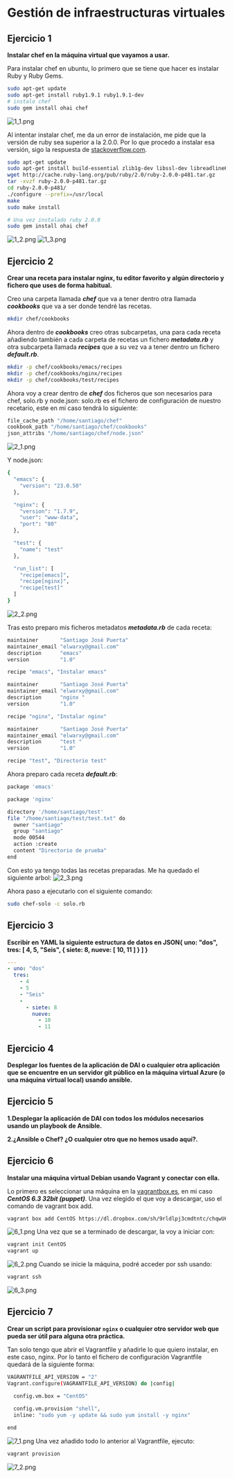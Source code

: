 
Gestión de infraestructuras virtuales
====================================================================

Ejercicio 1
-----------

**Instalar chef en la máquina virtual que vayamos a usar.**

Para instalar chef en ubuntu, lo primero que se tiene que hacer es instalar Ruby y Ruby Gems.
```bash
sudo apt-get update
sudo apt-get install ruby1.9.1 ruby1.9.1-dev
# instalo chef
sudo gem install ohai chef
```
![1_1.png](https://dl.dropboxusercontent.com/u/22433100/IV/t7/1_1.png)

Al intentar instalar chef, me da un error de instalación, me pide que la versión de ruby sea superior a la 2.0.0. Por lo que procedo a instalar esa versión, sigo la respuesta de [stackoverflow.com](http://stackoverflow.com/questions/16222738/how-do-i-install-ruby-2-0-0-correctly-on-ubuntu-12-04).
```bash
sudo apt-get update
sudo apt-get install build-essential zlib1g-dev libssl-dev libreadline6-dev libyaml-dev
wget http://cache.ruby-lang.org/pub/ruby/2.0/ruby-2.0.0-p481.tar.gz
tar -xvzf ruby-2.0.0-p481.tar.gz
cd ruby-2.0.0-p481/
./configure --prefix=/usr/local
make
sudo make install

# Una vez instalado ruby 2.0.0
sudo gem install ohai chef
```
![1_2.png](https://dl.dropboxusercontent.com/u/22433100/IV/t7/1_2.png)
![1_3.png](https://dl.dropboxusercontent.com/u/22433100/IV/t7/1_3.png)


Ejercicio 2
-----------

**Crear una receta para instalar nginx, tu editor favorito y algún directorio y fichero que uses de forma habitual.**

Creo una carpeta llamada ***chef*** que va a tener dentro otra llamada ***cookbooks*** que va a ser donde tendré las recetas.
```bash
mkdir chef/cookbooks
```
Ahora dentro de ***cookbooks*** creo otras subcarpetas, una para cada receta añadiendo también a cada carpeta de recetas un fichero ***metadata.rb*** y otra subcarpeta llamada ***recipes*** que a su vez va a tener dentro un fichero ***default.rb***.
```bash
mkdir -p chef/cookbooks/emacs/recipes
mkdir -p chef/cookbooks/nginx/recipes
mkdir -p chef/cookbooks/test/recipes
```
Ahora voy a crear dentro de ***chef*** dos ficheros que son necesarios para chef, solo.rb y node.json:
solo.rb es el fichero de configuración de nuestro recetario, este en mi caso tendrá lo siguiente:
```bash
file_cache_path "/home/santiago/chef"
cookbook_path "/home/santiago/chef/cookbooks"
json_attribs "/home/santiago/chef/node.json"
```
![2_1.png](https://dl.dropboxusercontent.com/u/22433100/IV/t7/2_1.png)

Y node.json:
```bash
{
  "emacs": {
    "version": "23.0.50"
  },

  "nginx": {
    "version": "1.7.9",
    "user": "www-data",
    "port": "80"
  },

  "test": {
    "name": "test"
  },

  "run_list": [
    "recipe[emacs]",
    "recipe[nginx]",
    "recipe[test]"
  ]    
}
```
![2_2.png](https://dl.dropboxusercontent.com/u/22433100/IV/t7/2_2.png)

Tras esto preparo mis ficheros metadatos ***metadata.rb*** de cada receta:
```bash
maintainer       "Santiago José Puerta"
maintainer_email "elwarxy@gmail.com"
description      "emacs"
version          "1.0"

recipe "emacs", "Instalar emacs"
```
```bash
maintainer       "Santiago José Puerta"
maintainer_email "elwarxy@gmail.com"
description      "nginx "
version          "1.0"

recipe "nginx", "Instalar nginx"
```
```bash
maintainer       "Santiago José Puerta"
maintainer_email "elwarxy@gmail.com"
description      "test "
version          "1.0"

recipe "test", "Directorio test"
```
Ahora preparo cada receta ***default.rb***:
```bash
package 'emacs'
```
```bash
package 'nginx'
```
```bash
directory '/home/santiago/test'
file "/home/santiago/test/test.txt" do
  owner "santiago"
  group "santiago"
  mode 00544
  action :create
  content "Directorio de prueba"
end
```
Con esto ya tengo todas las recetas preparadas. Me ha quedado el siguiente arbol:
![2_3.png](https://dl.dropboxusercontent.com/u/22433100/IV/t7/2_3.png)

Ahora paso a ejecutarlo con el siguiente comando:
```bash
sudo chef-solo -c solo.rb
```


Ejercicio 3
-----------

**Escribir en YAML la siguiente estructura de datos en JSON{ uno: "dos",  tres: [ 4, 5, "Seis", { siete: 8, nueve: [ 10, 11 ] } ] }**

```yaml
---
- uno: "dos"
  tres:
    - 4
    - 5
    - "Seis"
    -
      - siete: 8
        nueve: 
          - 10
          - 11
```


Ejercicio 4
-----------

**Desplegar los fuentes de la aplicación de DAI o cualquier otra aplicación que se encuentre en un servidor git público en la máquina virtual Azure (o una máquina virtual local) usando ansible.**


Ejercicio 5
-----------

**1.Desplegar la aplicación de DAI con todos los módulos necesarios usando un playbook de Ansible.**

**2.¿Ansible o Chef? ¿O cualquier otro que no hemos usado aquí?.**


Ejercicio 6
-----------

**Instalar una máquina virtual Debian usando Vagrant y conectar con ella.**

Lo primero es seleccionar una máquina en la [vagrantbox.es](http://www.vagrantbox.es/), en mi caso ***CentOS 6.3 32bit (puppet)***.
Una vez elegido el que voy a descargar, uso el comando de vagrant box add.
```bash
vagrant box add CentOS https://dl.dropbox.com/sh/9rldlpj3cmdtntc/chqwU6EYaZ/centos-63-32bit-puppet.box
```
![6_1.png](https://dl.dropboxusercontent.com/u/22433100/IV/t7/6_1.png)
Una vez que se a terminado de descargar, la voy a iniciar con:
```bash
vagrant init CentOS
vagrant up
```
![6_2.png](https://dl.dropboxusercontent.com/u/22433100/IV/t7/6_2.png)
Cuando se inicie la máquina, podré acceder por ssh usando:
```bash
vagrant ssh
```
![6_3.png](https://dl.dropboxusercontent.com/u/22433100/IV/t7/6_3.png)


Ejercicio 7
-----------

**Crear un script para provisionar `nginx` o cualquier otro servidor
web que pueda ser útil para alguna otra práctica.**

Tan solo tengo que abrir el Vagrantfile y añadirle lo que quiero instalar, en este caso, nginx. Por lo tanto el fichero de configuración Vagrantfile quedará de la siguiente forma:
```bash
VAGRANTFILE_API_VERSION = "2"
Vagrant.configure(VAGRANTFILE_API_VERSION) do |config|

  config.vm.box = "CentOS"
  
  config.vm.provision "shell",
  inline: "sudo yum -y update && sudo yum install -y nginx"

end
```
![7_1.png](https://dl.dropboxusercontent.com/u/22433100/IV/t7/7_1.png)
Una vez añadido todo lo anterior al Vagrantfile, ejecuto:
```bash
vagrant provision
```
![7_2.png](https://dl.dropboxusercontent.com/u/22433100/IV/t7/7_2.png)

